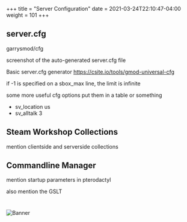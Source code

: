 +++
title = "Server Configuration"
date =  2021-03-24T22:10:47-04:00
weight = 101
+++

## server.cfg
garrysmod/cfg

screenshot of the auto-generated server.cfg file

Basic server.cfg generator https://csite.io/tools/gmod-universal-cfg

if -1 is specified on a sbox_max line, the limit is infinite

some more useful cfg options put them in a table or something
- sv_location us
- sv_alltalk 3

## Steam Workshop Collections
mention clientside and serverside collections

## Commandline Manager
mention startup parameters in pterodactyl 

also mention the GSLT


#
![Banner](/images/fishy.gif)